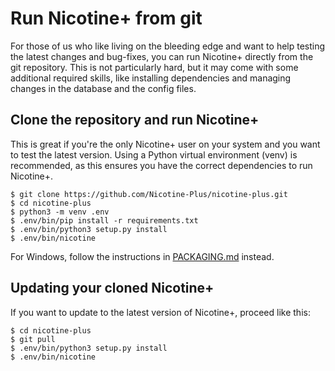 # Run Nicotine+ from git
For those of us who like living on the bleeding edge and want to help testing the latest changes and bug-fixes, you can run Nicotine+ directly from the git repository.
This is not particularly hard, but it may come with some additional required skills, like installing dependencies and managing changes in the database and the config files.

## Clone the repository and run Nicotine+
This is great if you're the only Nicotine+ user on your system and you want to test the latest version. Using a Python virtual environment (venv) is recommended, as this ensures you have the correct dependencies to run Nicotine+.
```
$ git clone https://github.com/Nicotine-Plus/nicotine-plus.git
$ cd nicotine-plus
$ python3 -m venv .env
$ .env/bin/pip install -r requirements.txt
$ .env/bin/python3 setup.py install
$ .env/bin/nicotine
```

For Windows, follow the instructions in [PACKAGING.md](PACKAGING.md#windows) instead.

## Updating your cloned Nicotine+
If you want to update to the latest version of Nicotine+, proceed like this:
```
$ cd nicotine-plus
$ git pull
$ .env/bin/python3 setup.py install
$ .env/bin/nicotine
```
